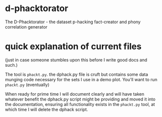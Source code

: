 # d-phacktorator
The D-Phacktorator - the dataset p-hacking fact-creator and phony correlation generator

# quick explanation of current files
(just in case someone stumbles upon this before I write good docs and such.)

The tool is ```phackt.py```. the dphack.py file is cruft but contains some  data munging code necessary for the sets I use in a demo plot. You'll want to run ```phackt.py``` (eventually)

When ready for prime time I will document clearly and will have taken whatever benefit the dphack.py script might be providing and moved it into the documentation, ensuring all functionality exists in the ```phackt.py``` tool, at which time I will delete the dphack script. 
